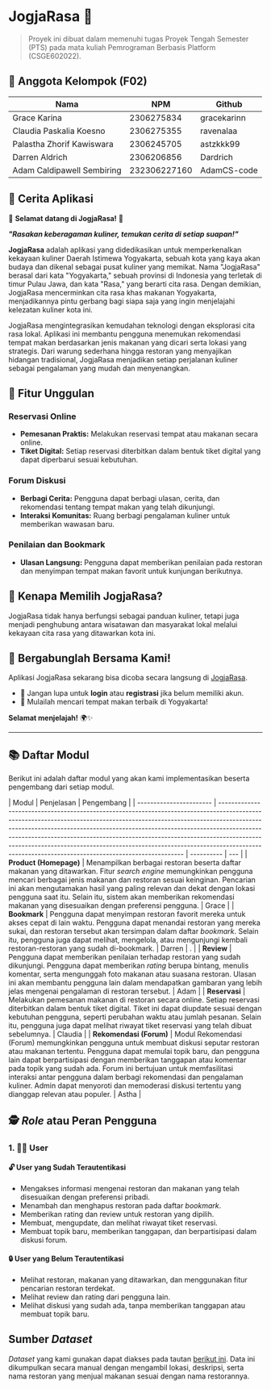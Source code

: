 # JogjaRasa 🍛

> Proyek ini dibuat dalam memenuhi tugas Proyek Tengah Semester (PTS) pada mata kuliah Pemrograman Berbasis Platform (CSGE602022).

## 👥 Anggota Kelompok (F02)

| Nama                       | NPM          | Github      |
| -------------------------- | ------------ | ----------- |
| Grace Karina               | 2306275834   | gracekarinn |
| Claudia Paskalia Koesno    | 2306275355   | ravenalaa   |
| Palastha Zhorif Kawiswara  | 2306245705   | astzkkk99   |
| Darren Aldrich             | 2306206856   | Dardrich    |
| Adam Caldipawell Sembiring | 232306227160 | AdamCS-code |

## 📜 Cerita Aplikasi

🌟 **Selamat datang di JogjaRasa!** 🌟

**_"Rasakan keberagaman kuliner, temukan cerita di setiap suapan!"_**

**JogjaRasa** adalah aplikasi yang didedikasikan untuk memperkenalkan kekayaan kuliner Daerah Istimewa Yogyakarta, sebuah kota yang kaya akan budaya dan dikenal sebagai pusat kuliner yang memikat. Nama "JogjaRasa" berasal dari kata "Yogyakarta," sebuah provinsi di Indonesia yang terletak di timur Pulau Jawa, dan kata "Rasa," yang berarti cita rasa. Dengan demikian, JogjaRasa mencerminkan cita rasa khas makanan Yogyakarta, menjadikannya pintu gerbang bagi siapa saja yang ingin menjelajahi kelezatan kuliner kota ini.

JogjaRasa mengintegrasikan kemudahan teknologi dengan eksplorasi cita rasa lokal. Aplikasi ini membantu pengguna menemukan rekomendasi tempat makan berdasarkan jenis makanan yang dicari serta lokasi yang strategis. Dari warung sederhana hingga restoran yang menyajikan hidangan tradisional, JogjaRasa menjadikan setiap perjalanan kuliner sebagai pengalaman yang mudah dan menyenangkan.

## 📅 Fitur Unggulan

### Reservasi Online

- **Pemesanan Praktis:** Melakukan reservasi tempat atau makanan secara online.
- **Tiket Digital:** Setiap reservasi diterbitkan dalam bentuk tiket digital yang dapat diperbarui sesuai kebutuhan.

### Forum Diskusi

- **Berbagi Cerita:** Pengguna dapat berbagi ulasan, cerita, dan rekomendasi tentang tempat makan yang telah dikunjungi.
- **Interaksi Komunitas:** Ruang berbagi pengalaman kuliner untuk memberikan wawasan baru.

### Penilaian dan Bookmark

- **Ulasan Langsung:** Pengguna dapat memberikan penilaian pada restoran dan menyimpan tempat makan favorit untuk kunjungan berikutnya.

## 🌟 Kenapa Memilih JogjaRasa?

JogjaRasa tidak hanya berfungsi sebagai panduan kuliner, tetapi juga menjadi penghubung antara wisatawan dan masyarakat lokal melalui kekayaan cita rasa yang ditawarkan kota ini.

## 🎉 Bergabunglah Bersama Kami!

Aplikasi JogjaRasa sekarang bisa dicoba secara langsung di [JogjaRasa](https://jogja-rasa-production.up.railway.app).

- 🔑 Jangan lupa untuk **login** atau **registrasi** jika belum memiliki akun.
- 🎯 Mulailah mencari tempat makan terbaik di Yogyakarta!

**Selamat menjelajah!** 🌍✨

---

## 📚 Daftar Modul

Berikut ini adalah daftar modul yang akan kami implementasikan beserta pengembang dari setiap modul.

| Modul                   | Penjelasan                                                                                                                                                                                                                                                                                                                                                                                                                                                                | Pengembang |
| ----------------------- | ------------------------------------------------------------------------------------------------------------------------------------------------------------------------------------------------------------------------------------------------------------------------------------------------------------------------------------------------------------------------------------------------------------------------------------------------------------------------- | ---------- | --- |
| **Product (Homepage)**  | Menampilkan berbagai restoran beserta daftar makanan yang ditawarkan. Fitur _search engine_ memungkinkan pengguna mencari berbagai jenis makanan dan restoran sesuai keinginan. Pencarian ini akan mengutamakan hasil yang paling relevan dan dekat dengan lokasi pengguna saat itu. Selain itu, sistem akan memberikan rekomendasi makanan yang disesuaikan dengan preferensi pengguna.                                                                                  | Grace      |
| **Bookmark**            | Pengguna dapat menyimpan restoran favorit mereka untuk akses cepat di lain waktu. Pengguna dapat menandai restoran yang mereka sukai, dan restoran tersebut akan tersimpan dalam daftar _bookmark_. Selain itu, pengguna juga dapat melihat, mengelola, atau mengunjungi kembali restoran-restoran yang sudah di-bookmark.                                                                                                                                                | Darren     | .   |
| **Review**              | Pengguna dapat memberikan penilaian terhadap restoran yang sudah dikunjungi. Pengguna dapat memberikan _rating_ berupa bintang, menulis komentar, serta mengunggah foto makanan atau suasana restoran. Ulasan ini akan membantu pengguna lain dalam mendapatkan gambaran yang lebih jelas mengenai pengalaman di restoran tersebut.                                                                                                                                       | Adam       |
| **Reservasi**           | Melakukan pemesanan makanan di restoran secara online. Setiap reservasi diterbitkan dalam bentuk tiket digital. Tiket ini dapat diupdate sesuai dengan kebutuhan pengguna, seperti perubahan waktu atau jumlah pesanan. Selain itu, pengguna juga dapat melihat riwayat tiket reservasi yang telah dibuat sebelumnya.                                                                                                                                                     | Claudia    |
| **Rekomendasi (Forum)** | Modul Rekomendasi (Forum) memungkinkan pengguna untuk membuat diskusi seputar restoran atau makanan tertentu. Pengguna dapat memulai topik baru, dan pengguna lain dapat berpartisipasi dengan memberikan tanggapan atau komentar pada topik yang sudah ada. Forum ini bertujuan untuk memfasilitasi interaksi antar pengguna dalam berbagi rekomendasi dan pengalaman kuliner. Admin dapat menyoroti dan memoderasi diskusi tertentu yang dianggap relevan atau populer. | Astha      |

## 🕵️ _Role_ atau Peran Pengguna

### 1. 👨‍💻 User

#### 🔓 User yang Sudah Terautentikasi

- Mengakses informasi mengenai restoran dan makanan yang telah disesuaikan dengan preferensi pribadi.
- Menambah dan menghapus restoran pada daftar _bookmark_.
- Memberikan rating dan review untuk restoran yang dipilih.
- Membuat, mengupdate, dan melihat riwayat tiket reservasi.
- Membuat topik baru, memberikan tanggapan, dan berpartisipasi dalam diskusi forum.

#### 🔒 User yang Belum Terautentikasi

- Melihat restoran, makanan yang ditawarkan, dan menggunakan fitur pencarian restoran terdekat.
- Melihat review dan rating dari pengguna lain.
- Melihat diskusi yang sudah ada, tanpa memberikan tanggapan atau membuat topik baru.

## Sumber _Dataset_

_Dataset_ yang kami gunakan dapat diakses pada tautan [berikut ini](https://docs.google.com/spreadsheets/d/1EWzbPrJWy8ChZi6N0tm_GsCz2lU1QidzWzlQ8C3sphI/edit?usp=sharing). Data ini dikumpulkan secara manual dengan mengambil lokasi, deskripsi, serta nama restoran yang menjual makanan sesuai dengan nama restorannya.
